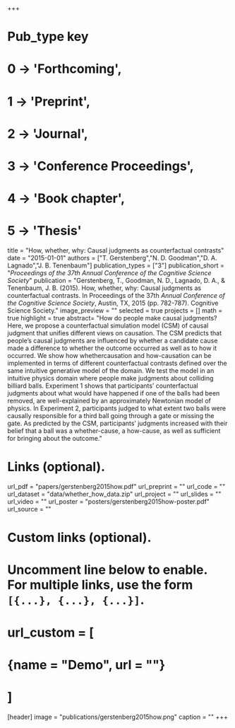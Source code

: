 +++
# Pub_type key
# 0 -> 'Forthcoming',
# 1 -> 'Preprint',
# 2 -> 'Journal',
# 3 -> 'Conference Proceedings',
# 4 -> 'Book chapter',
# 5 -> 'Thesis'

title = "How, whether, why: Causal judgments as counterfactual contrasts"
date = "2015-01-01"
authors = ["T. Gerstenberg","N. D. Goodman","D. A. Lagnado","J. B. Tenenbaum"]
publication_types = ["3"]
publication_short = "_Proceedings of the 37th Annual Conference of the Cognitive Science Society_"
publication = "Gerstenberg, T., Goodman, N. D., Lagnado, D. A., & Tenenbaum, J. B. (2015). How, whether, why: Causal judgments as counterfactual contrasts. In Proceedings of the 37th _Annual Conference of the Cognitive Science Society_, Austin, TX, 2015 (pp. 782-787). Cognitive Science Society."
image_preview = ""
selected = true
projects = []
math = true
highlight = true
abstract= "How do people make causal judgments? Here, we propose a counterfactual simulation model (CSM) of causal judgment that unifies different views on causation. The CSM predicts that people’s causal judgments are influenced by whether a candidate cause made a difference to whether the outcome occurred as well as to how it occurred. We show how whethercausation and how-causation can be implemented in terms of different counterfactual contrasts defined over the same intuitive generative model of the domain. We test the model in an intuitive physics domain where people make judgments about colliding billiard balls. Experiment 1 shows that participants’ counterfactual judgments about what would have happened if one of the balls had been removed, are well-explained by an approximately Newtonian model of physics. In Experiment 2, participants judged to what extent two balls were causally responsible for a third ball going through a gate or missing the gate. As predicted by the CSM, participants’ judgments increased with their belief that a ball was a whether-cause, a how-cause, as well as sufficient for bringing about the outcome."

# Links (optional).
url_pdf = "papers/gerstenberg2015how.pdf"
url_preprint = ""
url_code = ""
url_dataset = "data/whether_how_data.zip"
url_project = ""
url_slides = ""
url_video = ""
url_poster = "posters/gerstenberg2015how-poster.pdf"
url_source = ""

# Custom links (optional).
#   Uncomment line below to enable. For multiple links, use the form `[{...}, {...}, {...}]`.
# url_custom = [
# {name = "Demo", url = ""}
# ]

[header]
image = "publications/gerstenberg2015how.png"
caption = ""
+++
